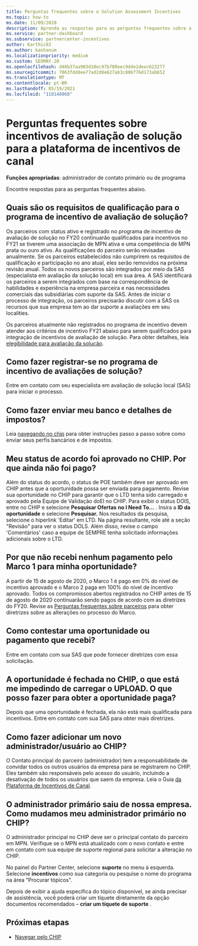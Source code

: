 ```yaml
---
title: Perguntas frequentes sobre o Solution Assessment Incentives
ms.topic: how-to
ms.date: 11/09/2020
description: Aprenda as respostas para as perguntas frequentes sobre a avaliação da solução na plataforma de incentivos de canal (CHIP).
ms.service: partner-dashboard
ms.subservice: partnercenter-incentives
author: Karthic83
ms.author: kashanum
ms.localizationpriority: medium
ms.custom: SEOMAY.20
ms.openlocfilehash: d46b37aa903d10ec97b780eec9dde1deec623277
ms.sourcegitcommit: 7063fdddee77ad2d8e627ab3c806f76d173ab652
ms.translationtype: MT
ms.contentlocale: pt-BR
ms.lasthandoff: 05/19/2021
ms.locfileid: "110148968"
---
```

# <a name="solution-assessment-incentives-faq-for-the-channel-incentives-platform-chip"></a>Perguntas frequentes sobre incentivos de avaliação de solução para a plataforma de incentivos de canal 

**Funções apropriadas**: administrador de contato primário ou de programa

Encontre respostas para as perguntas frequentes abaixo.

## <a name="what-are-the-eligibility-requirements-for-the-solution-assessment-incentive-program"></a>Quais são os requisitos de qualificação para o programa de incentivo de avaliação de solução?

Os parceiros com status ativo e registrado no programa de incentivo de avaliação de solução no FY20 continuarão qualificados para incentivos no FY21 se tiverem uma associação de MPN ativa e uma competência de MPN prata ou ouro ativo. As qualificações do parceiro serão revisadas anualmente.  Se os parceiros estabelecidos não cumprirem os requisitos de qualificação e participação no ano atual, eles serão removidos na próxima revisão anual.  Todos os novos parceiros são integrados por meio da SAS (especialista em avaliação da solução local) em sua área.  A SAS identificará os parceiros a serem integrados com base na correspondência de habilidades e experiência na empresa parceira e nas necessidades comerciais das subsidiárias com suporte da SAS.
Antes de iniciar o processo de integração, os parceiros precisarão discutir com a SAS os recursos que sua empresa tem ao dar suporte a avaliações em seu localities. 

Os parceiros atualmente não registrados no programa de incentivo devem atender aos critérios de incentivo FY21 abaixo para serem qualificados para integração de incentivos de avaliação de solução. Para obter detalhes, leia [elegibilidade para avaliação da solução](chip-solutions-assessment-eligible.md).

## <a name="how-do-i-enroll-in-the-solution-assessments-incentive-program"></a>Como fazer registrar-se no programa de incentivo de avaliações de solução?

Entre em contato com seu especialista em avaliação de solução local (SAS) para iniciar o processo.

## <a name="how-do-i-submit-my-bank-and-tax-details"></a>Como fazer enviar meu banco e detalhes de impostos?

Leia [navegando no chip](chip-intro.md) para obter instruções passo a passo sobre como enviar seus perfis bancários e de impostos.

## <a name="my-deal-status-has-been-approved-in-chip-why-hasnt-it-been-paid-yet"></a>Meu status de acordo foi aprovado no CHIP. Por que ainda não foi pago?

Além do status do acordo, o status de POE também deve ser aprovado em CHIP antes que a oportunidade possa ser enviada para pagamento. Revise sua oportunidade no CHIP para garantir que o LTD tenha sido carregado e aprovado pela Equipe de Validação doEI no CHIP. Para exibir o status DOIS, entre no CHIP e selecione **Pesquisar Ofertas** **no I Need To...** . Insira a **ID da oportunidade** e selecione **Pesquisar.** Nos resultados da pesquisa, selecione o hiperlink 'Editar' em LTD. Na página resultante, role até a seção "Revisão" para ver o status DOLS. Além disso, revise o campo 'Comentários' caso a equipe de SEMPRE tenha solicitado informações adicionais sobre o LTD.

## <a name="why-did-i-not-receive-any-payment-for-milestone-1-for-my-opportunity"></a>Por que não recebi nenhum pagamento pelo Marco 1 para minha oportunidade?

A partir de 15 de agosto de 2020, o Marco 1 é pago em 0% do nível de incentivo aprovado e o Marco 2 paga em 100% do nível de incentivo aprovado. Todos os compromissos abertos registrados no CHIP antes de 15 de agosto de 2020 continuarão sendo pagos de acordo com as diretrizes do FY20. Revise as [Perguntas frequentes sobre parceiros](https://assetsprod.microsoft.com/solution-assessment-incentive-program-faq.pdf) para obter diretrizes sobre as alterações no processo do Marco.

## <a name="how-to-i-dispute-an-opportunity-or-payment-i-received"></a>Como contestar uma oportunidade ou pagamento que recebi?

Entre em contato com sua SAS que pode fornecer diretrizes com essa solicitação.

## <a name="the-opportunity-is-closed-in-chip-which-is-preventing-me-from-uploading-poe-what-can-i-do-to-get-the-opportunity-paid"></a>A oportunidade é fechada no CHIP, o que está me impedindo de carregar o UPLOAD. O que posso fazer para obter a oportunidade paga?

Depois que uma oportunidade é fechada, ela não está mais qualificada para incentivos. Entre em contato com sua SAS para obter mais diretrizes.

## <a name="how-do-i-add-a-new-adminuser-to-chip"></a>Como fazer adicionar um novo administrador/usuário ao CHIP?

O Contato principal do parceiro (administrador) tem a responsabilidade de convidar todos os outros usuários da empresa para se registrarem no CHIP. Eles também são responsáveis pelo acesso do usuário, incluindo a desativação de todos os usuários que saem da empresa. Leia o Guia [da Plataforma de Incentivos de Canal](chip-intro.md).

## <a name="the-primary-admin-has-left-our-company-how-do-we-change-my-primary-admin-in-chip"></a>O administrador primário saiu de nossa empresa. Como mudamos meu administrador primário no CHIP?

O administrador principal no CHIP deve ser o principal contato do parceiro em MPN. Verifique se o MPN está atualizado com o novo contato e entre em contato com sua equipe de suporte regional para solicitar a alteração no CHIP.

No painel do Partner Center, selecione **suporte** no menu à esquerda. Selecione **incentivos** como sua categoria ou pesquise o nome do programa na área "Procurar tópicos".

Depois de exibir a ajuda específica do tópico disponível, se ainda precisar de assistência, você poderá criar um tíquete diretamente da opção documentos recomendados – **criar um tíquete de suporte** .

## <a name="next-steps"></a>Próximas etapas

- [Navegar pelo CHIP](chip-intro.md)
